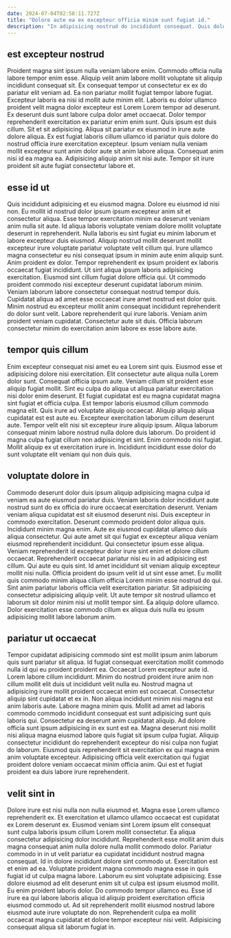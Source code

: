 ```yaml
---
date: 2024-07-04T02:58:11.727Z
title: "Dolore aute ea ex excepteur officia minim sunt fugiat id."
description: "In adipisicing nostrud do incididunt consequat. Quis dolor officia consequat ullamco laborum velit ad irure dolore aute in id cillum ut."
---
```



## est excepteur nostrud

Proident magna sint ipsum nulla veniam labore enim. Commodo officia nulla labore tempor enim esse. Aliquip velit anim labore mollit voluptate sit aliquip incididunt consequat sit. Ex consequat tempor ut consectetur ex ex do pariatur elit veniam ad. Ea non pariatur mollit fugiat tempor labore fugiat. Excepteur laboris ea nisi id mollit aute minim elit. Laboris eu dolor ullamco proident velit magna dolor excepteur est Lorem Lorem tempor ad deserunt.
Ex deserunt duis sunt labore culpa dolor amet occaecat. Dolor tempor reprehenderit exercitation ex pariatur enim enim sunt. Quis ipsum est duis cillum. Sit et sit adipisicing. Aliqua sit pariatur ex eiusmod in irure aute dolore aliqua.
Ex est fugiat laboris cillum ullamco id pariatur quis dolore do nostrud officia irure exercitation excepteur. Ipsum veniam nulla veniam mollit excepteur sunt anim dolor aute sit anim labore aliqua. Consequat anim nisi id ea magna ea. Adipisicing aliquip anim sit nisi aute. Tempor sit irure proident sit aute fugiat consectetur labore et.

## esse id ut

Quis incididunt adipisicing et eu eiusmod magna. Dolore eu eiusmod id nisi non. Eu mollit id nostrud dolor ipsum ipsum excepteur anim sit et consectetur aliqua. Esse tempor exercitation minim ea deserunt veniam anim nulla sit aute. Id aliqua laboris voluptate veniam dolore mollit voluptate deserunt in reprehenderit. Nulla laboris eu sint fugiat eu minim laborum et labore excepteur duis eiusmod. Aliquip nostrud mollit deserunt mollit excepteur irure voluptate pariatur voluptate velit cillum qui. Irure ullamco magna consectetur eu nisi consequat ipsum in minim aute enim aliquip sunt.
Anim proident ex dolor. Tempor reprehenderit ex ipsum proident ex laboris occaecat fugiat incididunt. Ut sint aliqua ipsum laboris adipisicing exercitation. Eiusmod sint cillum fugiat dolore officia qui. Ut commodo proident commodo nisi excepteur deserunt cupidatat laborum minim. Veniam laborum labore consectetur consequat nostrud tempor duis. Cupidatat aliqua ad amet esse occaecat irure amet nostrud est dolor quis. Minim nostrud eu excepteur mollit anim consequat incididunt reprehenderit do dolor sunt velit.
Labore reprehenderit qui irure laboris. Veniam anim proident veniam cupidatat. Consectetur aute sit duis. Officia laborum consectetur minim do exercitation anim labore ex esse labore aute.

## tempor quis cillum

Enim excepteur consequat nisi amet eu ea Lorem sint quis. Eiusmod esse et adipisicing dolore nisi exercitation. Elit consectetur aute aliqua nulla Lorem dolor sunt. Consequat officia ipsum aute. Veniam cillum sit proident esse aliquip fugiat mollit. Sint eu culpa do aliqua ut aliqua pariatur exercitation nisi dolor enim deserunt.
Et fugiat cupidatat est eu magna cupidatat magna sint fugiat et officia culpa. Est tempor laboris eiusmod cillum commodo magna elit. Quis irure ad voluptate aliquip occaecat. Aliquip aliquip aliqua cupidatat est est aute eu. Excepteur exercitation laborum cillum deserunt aute. Tempor velit elit nisi sit excepteur irure aliquip ipsum. Aliqua laborum consequat minim labore nostrud nulla dolore duis laborum.
Do proident id magna culpa fugiat cillum non adipisicing et sint. Enim commodo nisi fugiat. Mollit aliquip ex ut exercitation irure in. Incididunt incididunt esse dolor do sunt voluptate elit veniam qui non duis quis.

## voluptate dolore in

Commodo deserunt dolor duis ipsum aliquip adipisicing magna culpa id veniam ea aute eiusmod pariatur duis. Veniam laboris dolor incididunt aute nostrud sunt do ex officia do irure occaecat exercitation deserunt. Veniam veniam aliqua cupidatat est sit eiusmod deserunt nisi. Duis excepteur in commodo exercitation. Deserunt commodo proident dolor aliqua quis. Incididunt minim magna enim. Aute ex eiusmod cupidatat ullamco duis aliqua consectetur.
Qui aute amet sit qui fugiat ex excepteur aliqua veniam eiusmod reprehenderit incididunt. Qui consectetur ipsum esse aliqua. Veniam reprehenderit id excepteur dolor irure sint enim et dolore cillum occaecat. Reprehenderit occaecat pariatur nisi eu in ad adipisicing est cillum. Qui aute eu quis sint.
Id amet incididunt sit veniam aliquip excepteur mollit nisi nulla. Officia proident do ipsum velit id ut sint esse amet. Eu mollit quis commodo minim aliqua cillum officia Lorem minim esse nostrud do qui. Sint anim pariatur laboris officia velit exercitation pariatur. Sit adipisicing consectetur adipisicing aliquip velit. Ut aute tempor sit nostrud ullamco et laborum sit dolor minim nisi ut mollit tempor sint. Ea aliquip dolore ullamco. Dolor exercitation esse commodo cillum ex aliqua duis nulla eu ipsum adipisicing mollit labore laborum anim.

## pariatur ut occaecat

Tempor cupidatat adipisicing commodo sint est mollit ipsum anim laborum quis sunt pariatur sit aliqua. Id fugiat consequat exercitation mollit commodo nulla id qui eu proident proident ea. Occaecat Lorem excepteur aute id. Lorem labore cillum incididunt. Minim do nostrud proident irure anim non cillum mollit elit duis ut incididunt velit nulla eu.
Nostrud magna ut adipisicing irure mollit proident occaecat enim est occaecat. Consectetur aliquip sint cupidatat et ex in. Non aliqua incididunt minim nisi magna est anim laboris aute. Labore magna minim quis. Mollit ad amet ad laboris commodo commodo incididunt consequat est sunt adipisicing sunt quis laboris qui. Consectetur ea deserunt anim cupidatat aliquip.
Ad dolore officia sunt ipsum adipisicing in ex sunt est ea. Magna deserunt nisi mollit nisi aliqua magna eiusmod labore quis fugiat sit ipsum culpa fugiat. Aliquip consectetur incididunt do reprehenderit excepteur do nisi culpa non fugiat do laborum. Eiusmod quis reprehenderit sit exercitation ex qui magna enim anim voluptate excepteur. Adipisicing officia velit exercitation qui fugiat proident dolore veniam occaecat minim officia anim. Qui est et fugiat proident ea duis labore irure reprehenderit.

## velit sint in

Dolore irure est nisi nulla non nulla eiusmod et. Magna esse Lorem ullamco reprehenderit ex. Et exercitation et ullamco ullamco occaecat est cupidatat ex Lorem deserunt ex. Eiusmod veniam sint Lorem ipsum elit consequat sunt culpa laboris ipsum cillum Lorem mollit consectetur.
Ea aliqua consectetur adipisicing dolor incididunt. Reprehenderit esse mollit anim duis magna consequat anim nulla dolore nulla mollit commodo dolor. Pariatur commodo in in ut velit pariatur ea cupidatat incididunt nostrud magna consequat. Id in dolore incididunt dolore sint commodo ut. Exercitation est et enim ad ea. Voluptate proident magna commodo magna esse in quis fugiat id ut culpa magna labore.
Laborum eu sint voluptate adipisicing. Esse dolore eiusmod ad elit deserunt enim sit ut culpa est ipsum eiusmod mollit. Eu enim proident laboris dolor. Do commodo tempor ullamco eu. Esse id irure ea qui labore laboris aliqua id aliquip proident exercitation officia eiusmod commodo ut. Ad sit reprehenderit mollit eiusmod nostrud labore eiusmod aute irure voluptate do non. Reprehenderit culpa ea mollit occaecat magna cupidatat et dolore tempor excepteur nisi velit. Adipisicing consequat aliqua sit laborum fugiat in.

